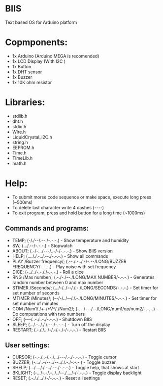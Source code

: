 # BIIS
Text based OS for Arduino platform

# Copmponents:
- 1x Arduino (Arduino MEGA is recomended)
- 1x LCD Display (With I2C )
- 1x Button
- 1x DHT sensor
- 1x Buzzer
- 1x 10K ohm resistor

# Libraries:
- stdlib.h
- dht.h
- stdio.h
- Wire.h
- LiquidCrystal_I2C.h
- string.h
- EEPROM.h
- Time.h
- TimeLib.h
- math.h

# Help:
- To submit morse code sequence or make space, execute long press (~500ms)
- To delete last character write 4 dashes (----)
- To exit program, press and hold button for a long time (~1000ms)

## Commands and programs:
- TEMP; (-/./--/.--./-.-.-.)                                                - Show temperature and humidity
- SW; (.../.--/-.-.-.)                                                      - Stopwatch
- ABOUT; (.-/-.../---/..-/-/-.-.-.)                                         - Show BIIS version
- HELP; (...././.-../.--./-.-.-.)                                           - Show all commands
- PLAY /Buzzer frequency/; (.--./.-../.-/-.--/LONG/BUZZER FREQUENCY/-.-.-.) - Play noise with set frequency
- DICE; (-../../-.-././-.-.-.)                                              - Roll a dice
- RNG /Max number/; (.-./-./--./LONG/MAX NUMBER/-.-.-.)                     - Generates random number between 0 and max number
- STIMER /Seconds/; (.../-/../--/./.-./LONG/SECONDS/-.-.-.)                 - Set timer for set number of seconds
- MTIMER /Minutes/; (--/-/../--/./.-./LONG/MINUTES/-.-.-.)                  - Set timer for set number of minutes
- COM /Num1/ /+-/*V^/ /Num2/; (-.-./---/--/LONG/num1/op/num2/-.-.-.)        - Do computations with two numbers
- OFF; (---/..-./..-./-.-.-.)                                               - Shutdown BIIS
- SLEEP; (.../.-../././.--./-.-.-.)                                         - Turn off the display
- RESTART; (.-././.../-/.-/.-./-/-.-.-.)                                    - Restart BIIS

## User settings:
- CURSOR; (-.-./..-/.-./.../---/.-./-.-.-.)                                 - Toggle cursor
- BUZZER; (-.../..-/--../--.././.-./-.-.-.)                                 - Toggle buzzer
- SHELP; (.../...././.-../.--./-.-.-.)                                      - Toggle help, that shows at start
- BKLIGHT; (-.../-.-/.-../../--./..../-/-.-.-.)                             - Toggle display backlight
- RESET; (.-././..././-/-.-.-.)                                             - Reset all settings
